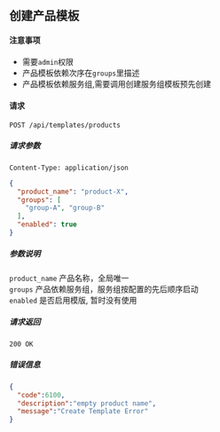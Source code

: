 ## 创建产品模板

#### 注意事项

* 需要`admin`权限
* 产品模板依赖次序在`groups`里描述
* 产品模板依赖服务组,需要调用创建服务组模板预先创建

#### 请求

```
POST /api/templates/products
```

##### 请求参数

```
Content-Type: application/json
```

```json
{
  "product_name": "product-X",
  "groups": [
    "group-A", "group-B"
  ],
  "enabled": true
}
```

##### 参数说明

`product_name`  产品名称，全局唯一  
`groups`  产品依赖服务组，服务组按配置的先后顺序启动  
`enabled`  是否启用模版, 暂时没有使用

##### 请求返回

```
200 OK
```

##### 错误信息

```json
{
  "code":6100,
  "description":"empty product name",  
  "message":"Create Template Error"
}
```





